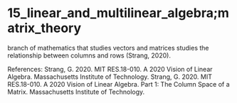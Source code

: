 # 15_linear_and_multilinear_algebra;matrix_theory
branch of mathematics that studies vectors and matrices
    studies the relationship between columns and rows (Strang, 2020).


References:
    Strang, G. 2020. MIT RES.18-010. A 2020 Vision of Linear Algebra. Massachusetts Institute of Technology.
    Strang, G. 2020. MIT RES.18-010. A 2020 Vision of Linear Algebra. Part 1: The Column Space of a Matrix. Massachusetts Institute of Technology.

